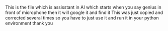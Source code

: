 This is the file which is assisstant in AI which starts when you say genius in front of microphone then it will google it and find it 
This was just copied and corrected several times so you have to just use it and run it in your python environment 
thank you 
